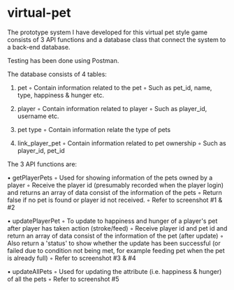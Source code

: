 # virtual-pet
The prototype system I have developed for this virtual pet style game consists of 3 API functions and a database class that connect the system to a back-end database.

Testing has been done using Postman.

The database consists of 4 tables:

1.	pet
◦	Contain information related to the pet
◦	Such as pet_id, name, type, happiness & hunger etc.

2.	player
◦	Contain information related to player
◦	Such as player_id, username etc.

3.	pet type
◦	Contain information relate the type of pets

4.	link_player_pet
◦	Contain information related to pet ownership
◦	Such as player_id, pet_id

The 3 API functions are:

•	getPlayerPets
◦	Used for showing information of the pets owned by a player
◦	Receive the player id (presumably recorded when the player login) and returns an array of data consist of the information of the pets
◦	Return false if no pet is found or player id not received.
◦	Refer to screenshot #1 & #2

•	updatePlayerPet
◦	To update to happiness and hunger of a player's pet after player has taken action (stroke/feed)
◦	Receive player id and pet id and return an array of data consist of the information of the pet (after update)
◦	Also return a 'status' to show whether the update has been successful (or failed due to condition not being met, for example feeding pet when the pet is already full)
◦	Refer to screenshot #3 & #4

•	updateAllPets
◦	Used for updating the attribute (i.e. happiness & hunger) of all the pets
◦	Refer to screenshot #5



